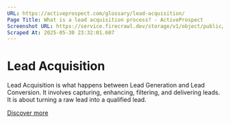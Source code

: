 ```yaml
---
URL: https://activeprospect.com/glossary/lead-acquisition/
Page Title: What is a lead acquisition process? - ActiveProspect
Screenshot URL: https://service.firecrawl.dev/storage/v1/object/public/media/screenshot-202e8444-8ff0-4516-b819-4389af2aa3ff.png
Scraped At: 2025-05-30 23:32:01.607
---
```

# Lead Acquisition

Lead Acquisition is what happens between Lead Generation and Lead Conversion. It involves capturing, enhancing, filtering, and delivering leads. It is about turning a raw lead into a qualified lead.

[Discover more](https://activeprospect.com/lead-acquisition/)

